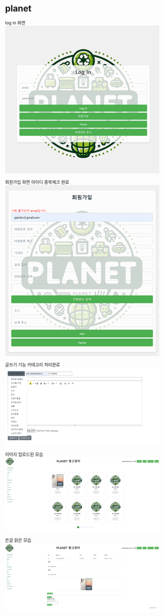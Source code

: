# planet 



log in 화면
<img src="https://github.com/codechloe02/imgs/blob/main/PLANET%20LOGIN.png?raw=true">

회원가입 화면 아이디 중복체크 완료
<img src="https://github.com/codechloe02/imgs/blob/main/PLANET%20JOIN.png?raw=true">

글쓰기 기능 카테고리 처리완료
<img src="https://github.com/codechloe02/imgs/blob/main/PLANET4.png?raw=true">

이미지 업로드된 모습
<img src="https://github.com/codechloe02/imgs/blob/main/PLANET3.png?raw=true">

쓴글 읽은 모습
<img src="https://github.com/codechloe02/imgs/blob/main/PLANET.png?raw=true">
